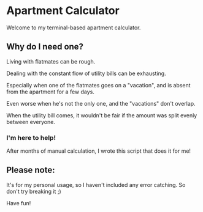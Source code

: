 # Apartment Calculator

Welcome to my terminal-based apartment calculator.

## Why do I need one?

Living with flatmates can be rough.

Dealing with the constant flow of utility bills can be exhausting.

Especially when one of the flatmates goes on a "vacation", and is absent from the apartment for a few days.

Even worse when he's not the only one, and the "vacations" don't overlap.

When the utility bill comes, it wouldn't be fair if the amount was split evenly between everyone.

### I'm here to help!

After months of manual calculation, I wrote this script that does it for me!

## Please note:

It's for my personal usage, so I haven't included any error catching.
So don't try breaking it ;)

Have fun!
